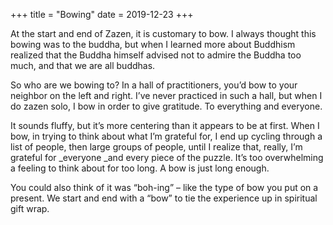 +++
title = "Bowing"
date = 2019-12-23
+++

At the start and end of Zazen, it is customary to bow. I always thought this bowing was to the buddha, but when I learned more about Buddhism realized that the Buddha himself advised not to admire the Buddha too much, and that we are all buddhas.

So who are we bowing to? In a hall of practitioners, you’d bow to your neighbor on the left and right. I’ve never practiced in such a hall, but when I do zazen solo, I bow in order to give gratitude. To everything and everyone. 

It sounds fluffy, but it’s more centering than it appears to be at first. When I bow, in trying to think about what I’m grateful for, I end up cycling through a list of people, then large groups of people, until I realize that, really, I’m grateful for _everyone _and every piece of the puzzle. It’s too overwhelming a feeling to think about for too long. A bow is just long enough.

You could also think of it was “boh-ing” &#8211; like the type of bow you put on a present. We start and end with a “bow” to tie the experience up in spiritual gift wrap.